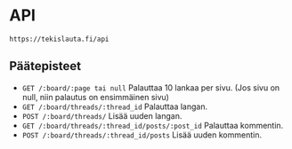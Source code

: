# API

`https://tekislauta.fi/api`

## Päätepisteet

* `GET /:board/:page tai null` Palauttaa 10 lankaa per sivu. (Jos sivu on null, niin palautus on ensimmäinen sivu)
* `GET /:board/threads/:thread_id` Palauttaa langan.
* `POST /:board/threads/` Lisää uuden langan.
* `GET /:board/threads/:thread_id/posts/:post_id` Palauttaa kommentin.
* `POST /:board/threads/:thread_id/posts` Lisää uuden kommentin.